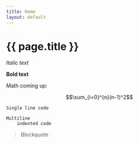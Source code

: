 ```yaml
---
title: Home
layout: default
---
```


# {{ page.title }}

*Italic text*

**Bold text**

Math coming up:

$$\sum_{i=0}^{n}(n-1)^2$$

`Single line code`

```
Multiline 
    indented code
```
> Blockquote

